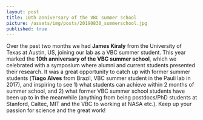 ```yaml
---
layout: post
title: 10th anniversary of the VBC summer school
picture: /assets/img/posts/20190830_summerschool.jpg
published: true
---
```

Over the past two months we had **James Kiraly** from the University of Texas at Austin, US, joining our lab as a VBC summer student. This year marked the **10th anniversary of the VBC summer school**, which we celebrated with a symposium where alumni and current students presented their research. It was a great opportunity to catch up with former summer students (**Tiago Alves** from Brazil, VBC summer student in the Pauli lab in 2017), and inspiring to see 1) what students can achieve within 2 months of summer school, and 2) what former VBC summer school students have been up to in the meanwhile (anything from being postdocs/PhD students at Stanford, Caltec, MIT and the VBC to working at NASA etc.). Keep up your passion for science and the great work!
